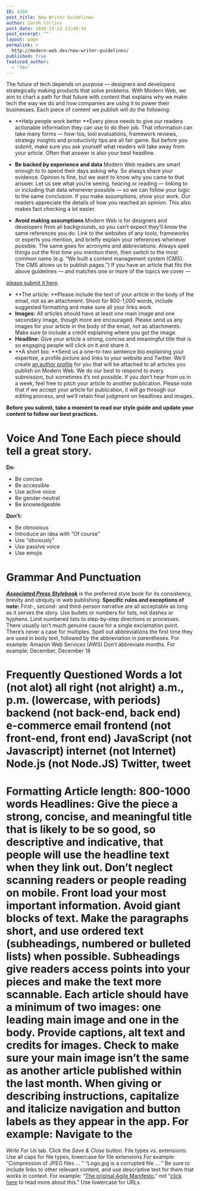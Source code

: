 ```yaml
---
ID: 4308
post_title: New Writer Guidelines
author: Sarah Collins
post_date: 2016-11-22 12:48:34
post_excerpt: ""
layout: page
permalink: >
  http://modern-web.dev/new-writer-guidelines/
published: true
featured_author:
  - 'Yes'
---
```

The future of tech depends on purpose — designers and developers strategically making products that solve problems. With Modern Web, we aim to chart a path for that future with content that explains why we make tech the way we do and how companies are using it to power their businesses. Each piece of content we publish will do the following: 
*   **Help people work better **Every piece needs to give our readers actionable information they can use to do their job. That information can take many forms — how-tos, tool evaluations, framework reviews, strategy insights and productivity tips are all fair game. But before you submit, make sure you ask yourself what readers will take away from your article. Often that answer is also your best headline.

*   **Be backed by experience and data** Modern Web readers are smart enough to to spend their days asking why. So always share your evidence. Opinion is fine, but we want to know why you came to that answer. Let us see what you’re seeing, hearing or reading — linking to or including that data whenever possible — so we can follow your logic to the same conclusion. If you make assumptions, show your work. Our readers appreciate the details of how you reached an opinion. This also makes fact checking a lot easier.

*   **Avoid making assumptions** Modern Web is for designers and developers from all backgrounds, so you can’t expect they’ll know the same references you do. Link to the websites of any tools, frameworks or experts you mention, and briefly explain your references whenever possible. The same goes for acronyms and abbreviations. Always spell things out the first time you mention them, then switch to the most common name (e.g. “We built a content management system (CMS). The CMS allows us to publish pages.”) If you have an article that fits the above guidelines — and matches one or more of the topics we cover — 

<a href="/write-for-us/" target="_blank">please submit it here</a>. 
*   **The article: **Please include the text of your article in the body of the email, not as an attachment. Shoot for 800-1,000 words, include suggested formatting and make sure all your links work.
*   **Images:** All articles should have at least one main image and one secondary image, though more are encouraged. Please send us any images for your article in the body of the email, not as attachments. Make sure to include a credit explaining where you got the image.
*   **Headline:** Give your article a strong, concise and meaningful title that is so engaging people will click on it and share it.
*   **A short bio: **Send us a one-to-two sentence bio explaining your expertise, a profile picture and links to your website and Twitter. We’ll create <a href="/authors/" target="_blank">an author profile</a> for you that will be attached to all articles you publish on Modern Web. We do our best to respond to every submission, but sometimes it’s not possible. If you don’t hear from us in a week, feel free to pitch your article to another publication. Please note that if we accept your article for publication, it will go through our editing process, and we’ll retain final judgment on headlines and images. 

**Before you submit, take a moment to read our style guide and update your content to follow our best practices.** 
# Voice And Tone Each piece should tell a great story. 

**Do:** 
*   Be concise
*   Be accessible
*   Use active voice
*   Be gender-neutral
*   Be knowledgeable

**Don’t:** 
*   Be obnoxious
*   Introduce an idea with “Of course”
*   Use “obviously”
*   Use passive voice
*   Use emojis

# Grammar And Punctuation

<a href="https://www.apstylebook.com/" target="_blank"><b><i>Associated Press Stylebook</i></b></a> is the preferred style book for its consistency, brevity and ubiquity in web publishing. **Specific rules and exceptions of note:** First-, second- and third-person narrative are all acceptable as long as it serves the story. Use bullets or numbers for lists, not dashes or hyphens. Limit numbered lists to step-by-step directions or processes. There usually isn’t much genuine cause for a single exclamation point. There’s never a case for multiples. Spell out abbreviations the first time they are used in body text, followed by the abbreviation in parentheses. For example: Amazon Web Services (AWS) Don’t abbreviate months. For example: December, December 18 
# Frequently Questioned Words a lot (not alot) all right (not alright) a.m., p.m. (lowercase, with periods) backend (not back-end, back end) e-commerce email frontend (not front-end, front end) JavaScript (not Javascript) internet (not Internet) Node.js (not Node.JS) Twitter, tweet 

# Formatting Article length: 800-1000 words Headlines: Give the piece a strong, concise, and meaningful title that is likely to be so good, so descriptive and indicative, that people will use the headline text when they link out. Don’t neglect scanning readers or people reading on mobile. Front load your most important information. Avoid giant blocks of text. Make the paragraphs short, and use ordered text (subheadings, numbered or bulleted lists) when possible. Subheadings give readers access points into your pieces and make the text more scannable. Each article should have a minimum of two images: one leading main image and one in the body. Provide captions, alt text and credits for images. Check to make sure your main image isn’t the same as another article published within the last month. When giving or describing instructions, capitalize and italicize navigation and button labels as they appear in the app. For example: Navigate to the 

*Write For Us* tab. Click the *Save & Close* button. File types vs. extensions: Use all caps for file types, lowercase for file extensions For example: “Compression of JPEG files … ” “Logo.jpg is a corrupted file … ” Be sure to include links to other relevant content, and use descriptive text for them that works in context. For example: “<a href="http://agilemanifesto.org/" target="_blank">The original Agile Manifesto</a>,” not “<a href="http://agilemanifesto.org/" target="_blank">click here</a> to read more about this.” Use lowercase for URLs